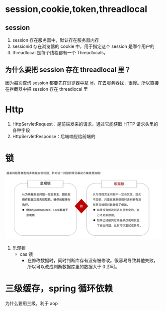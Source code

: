 # session,cookie,token,threadlocal

## session

1. session 存在服务器中，默认存在服务器内存
2. sessionid 存在浏览器的 cookie 中，用于指定这个 session 是哪个用户的
3. threadlocal 是每个线程都有一个 Threadlocals。

## 为什么要把 session 存在 threadlocal 里？

因为每次查询 session 都要先在浏览器中拿 id，在去服务器找，很慢。所以直接在拦截器中把 session 存在 threadlocal 里

# Http

1. HttpServletRequest：是前端发来的请求，通过它能获取 HTTP 请求头里的各种字段
2. HttpServletResponse：后端响应给前端的

# 锁

![alt text](image-4.png)

1. 乐观锁
   - cas 锁
     - 在修改数据时，同时判断库存有没有被修改。很容易导致其他失败，所以可以改成判断数据库里的数据大于 0 即可。

# 三级缓存，spring 循环依赖

为什么要用三级，利于 aop
